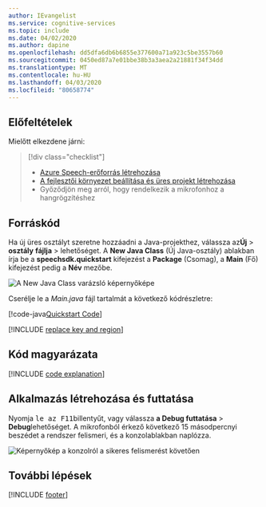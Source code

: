 ```yaml
---
author: IEvangelist
ms.service: cognitive-services
ms.topic: include
ms.date: 04/02/2020
ms.author: dapine
ms.openlocfilehash: dd5dfa6db6b6855e377600a71a923c5be3557b60
ms.sourcegitcommit: 0450ed87a7e01bbe38b3a3aea2a21881f34f34dd
ms.translationtype: MT
ms.contentlocale: hu-HU
ms.lasthandoff: 04/03/2020
ms.locfileid: "80658774"
---
```

## <a name="prerequisites"></a>Előfeltételek

Mielőtt elkezdene járni:

> [!div class="checklist"]
> * <a href="https://ms.portal.azure.com/#create/Microsoft.CognitiveServicesSpeechServices" target="_blank">Azure Speech-erőforrás létrehozása<span class="docon docon-navigate-external x-hidden-focus"></span></a>
> * [A fejlesztői környezet beállítása és üres projekt létrehozása](../../../../quickstarts/setup-platform.md?tabs=jre)
> * Győződjön meg arról, hogy rendelkezik a mikrofonhoz a hangrögzítéshez

## <a name="source-code"></a>Forráskód

Ha új üres osztályt szeretne hozzáadni a Java-projekthez, válassza az**Új** > **osztály** **fájlja** > lehetőséget. A **New Java Class** (Új Java-osztály) ablakban írja be a **speechsdk.quickstart** kifejezést a **Package** (Csomag), a **Main** (Fő) kifejezést pedig a **Név** mezőbe.

![A New Java Class varázsló képernyőképe](~/articles/cognitive-services/Speech-Service/media/sdk/qs-java-jre-06-create-main-java.png)

Cserélje le a *Main.java* fájl tartalmát a következő kódrészletre:

[!code-java[Quickstart Code](~/samples-cognitive-services-speech-sdk/quickstart/java/jre/from-microphone/src/speechsdk/quickstart/Main.java#code)]

[!INCLUDE [replace key and region](../replace-key-and-region.md)]

## <a name="code-explanation"></a>Kód magyarázata

[!INCLUDE [code explanation](../code-explanation.md)]

## <a name="build-and-run-app"></a>Alkalmazás létrehozása és futtatása

Nyomja <kbd>le az F11</kbd>billentyűt, vagy válassza **a Debug futtatása** > **Debug**lehetőséget.
A mikrofonból érkező következő 15 másodpercnyi beszédet a rendszer felismeri, és a konzolablakban naplózza.

![Képernyőkép a konzolról a sikeres felismerést követően](~/articles/cognitive-services/Speech-Service/media/sdk/qs-java-jre-07-console-output.png)

## <a name="next-steps"></a>További lépések

[!INCLUDE [footer](../footer.md)]

